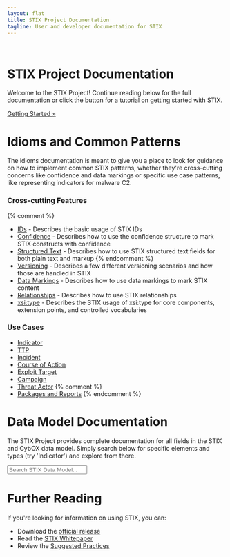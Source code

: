 ```yaml
---
layout: flat
title: STIX Project Documentation
tagline: User and developer documentation for STIX
---
```


<br />
<div class="jumbotron">
  <h1>STIX Project Documentation</h1>
  <p>Welcome to the STIX Project! Continue reading below for the full documentation or click the button for a tutorial on getting started with STIX.</p>
  <p><a class="btn btn-primary btn-lg" role="button" href="getting-started">Getting Started »</a></p>
</div>

# Idioms and Common Patterns

The idioms documentation is meant to give you a place to look for guidance on how to implement common STIX patterns, whether they're cross-cutting concerns like confidence and data markings or specific use case patterns, like representing indicators for malware C2.

### Cross-cutting Features

{% comment %}
* [IDs](idioms/features/ids) - Describes the basic usage of STIX IDs
* [Confidence](idioms/features/confidence) - Describes how to use the confidence structure to mark STIX constructs with confidence
* [Structured Text](idioms/features/structured-text) - Describes how to use STIX structured text fields for both plain text and markup
{% endcomment %}
* [Versioning](idioms/features/versioning) - Describes a few different versioning scenarios and how those are handled in STIX
* [Data Markings](idioms/features/data-markings) - Describes how to use data markings to mark STIX content
* [Relationships](idioms/features/relationships) - Describes how to use STIX relationships
* [xsi:type](idioms/features/xsitype) - Describes the STIX usage of xsi:type for core components, extension points, and controlled vocabularies

### Use Cases

* [Indicator](idioms/indicator)
* [TTP](idioms/ttp)
* [Incident](idioms/incident)
* [Course of Action](idioms/course-of-action)
* [Exploit Target](idioms/exploit-target)
* [Campaign](idioms/campaign)
* [Threat Actor](idioms/threat-actor)
{% comment %}
* [Packages and Reports](idioms/packages-and-reports)
{% endcomment %}

# Data Model Documentation

The STIX Project provides complete documentation for all fields in the STIX and CybOX data model. Simply search below for specific elements and types (try 'Indicator') and explore from there.

<div class="full-width">
  <input type="text" class="doc-types form-control input-lg" placeholder="Search STIX Data Model..." />
</div>

# Further Reading

If you're looking for information on using STIX, you can:

* Download the [official release](http://stix.mitre.org/language/version1.1/)
* Read the [STIX Whitepaper](http://stix.mitre.org/about/documents/STIX_Whitepaper_v1.1.pdf)
* Review the [Suggested Practices](suggested-practices)